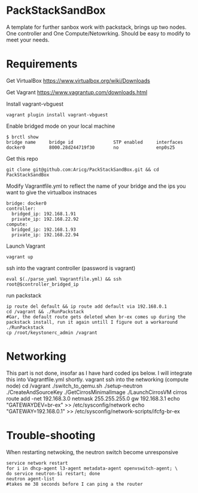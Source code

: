 PackStackSandBox
================

A template for further sanbox work with packstack, brings up two nodes. One controller and One Compute/Netowrking. Should be easy to modify to meet your needs. 

Requirements
============
Get VirtualBox https://www.virtualbox.org/wiki/Downloads

Get Vagrant https://www.vagrantup.com/downloads.html

Install vagrant-vbguest

    vagrant plugin install vagrant-vbguest

Enable bridged mode on your local machine

    $ brctl show
    bridge name     bridge id               STP enabled     interfaces
    docker0         8000.28d244719f30       no              enp0s25

Get this repo

    git clone git@github.com:Aricg/PackStackSandBox.git && cd PackStackSandBox

Modify Vagrantfile.yml to reflect the name of your bridge and the ips you want to give the virtualbox instnaces 

    bridge: docker0
    controller:
      bridged_ip: 192.168.1.91
      private_ip: 192.168.22.92
    compute:
      bridged_ip: 192.168.1.93
      private_ip: 192.168.22.94

Launch Vagrant
    
    vagrant up

ssh into the vagrant controller (password is vagrant)

    eval $(./parse_yaml Vagrantfile.yml) && ssh root@$controller_bridged_ip

run packstack

    ip route del default && ip route add default via 192.168.0.1
    cd /vagrant && ./RunPackstack
    #Gar, the default route gets deleted when br-ex comes up during the packstack install, run it again untill I figure out a workaround
    ./RunPackstack
    cp /root/keystonerc_admin /vagrant

Networking
==========
This part is not done, insofar as I have hard coded ips below. I will integrate this into Vagrantfile.yml shortly. 
vagrant ssh into the networking (compute node)
    cd /vagrant
    ./switch_to_qemu.sh
    ./setup-neutron
    ./CreateAndSourceKey
    ./GetCirrosMinimalImage
    ./LaunchCirrosVM cirros
    route add -net 192.168.3.0 netmask 255.255.255.0 gw 192.168.3.1
    echo "GATEWAYDEV=br-ex" >> /etc/sysconfig/network
    echo "GATEWAY=192.168.0.1" >> /etc/sysconfig/network-scripts/ifcfg-br-ex

Trouble-shooting
================
When restarting netwoking, the neutron switch become unresponsive

    service network restart
    for i in dhcp-agent l3-agent metadata-agent openvswitch-agent; \
    do service neutron-$i restart; done
    neutron agent-list
    #takes me 38 seconds before I can ping a the router


